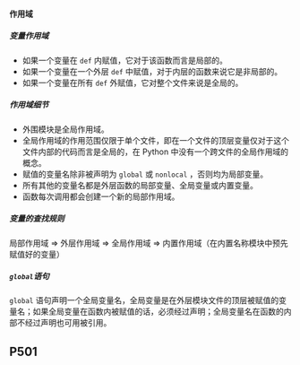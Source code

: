 #### 作用域

##### 变量作用域

- 如果一个变量在 `def` 内赋值，它对于该函数而言是局部的。
- 如果一个变量在一个外层 `def` 中赋值，对于内层的函数来说它是非局部的。
- 如果一个变量在所有 `def` 外赋值，它对整个文件来说是全局的。

##### 作用域细节

- 外围模块是全局作用域。
- 全局作用域的作用范围仅限于单个文件，即在一个文件的顶层变量仅对于这个文件内部的代码而言是全局的，在 Python 中没有一个跨文件的全局作用域的概念。
- 赋值的变量名除非被声明为 `global` 或 `nonlocal` ，否则均为局部变量。
- 所有其他的变量名都是外层函数的局部变量、全局变量或内置变量。
- 函数每次调用都会创建一个新的局部作用域。

##### 变量的查找规则

局部作用域 => 外层作用域 => 全局作用域 => 内置作用域（在内置名称模块中预先赋值好的变量）

##### `global`语句

`global` 语句声明一个全局变量名，全局变量是在外层模块文件的顶层被赋值的变量名；如果全局变量在函数内被赋值的话，必须经过声明；全局变量名在函数的内部不经过声明也可用被引用。

## P501